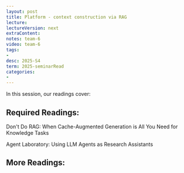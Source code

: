 ```yaml
---
layout: post
title: Platform - context construction via RAG
lecture: 
lectureVersion: next
extraContent: 
notes: team-6
video: team-6
tags:
- 
desc: 2025-S4
term: 2025-seminarRead
categories:
- 
---
```



In this session, our readings cover: 

## Required Readings: 


Don't Do RAG: When Cache-Augmented Generation is All You Need for Knowledge Tasks

 

Agent Laboratory: Using LLM Agents as Research Assistants
   


## More Readings: 

